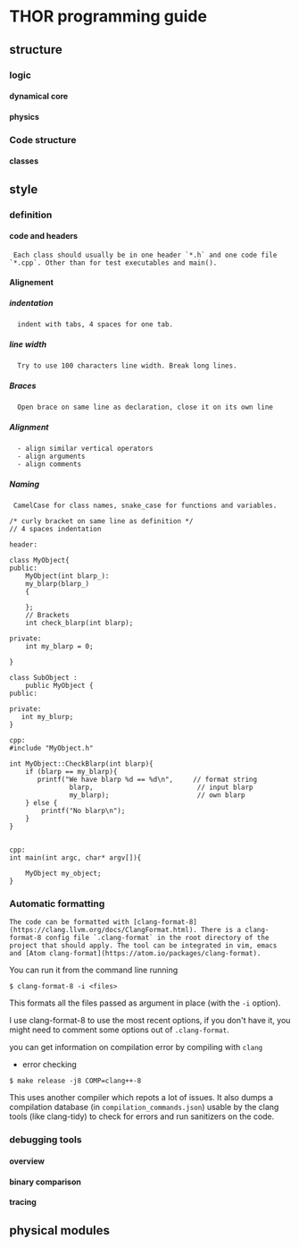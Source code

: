
# THOR programming guide

## structure
### logic
#### dynamical core
#### physics
### Code structure
#### classes

## style
### definition
#### code and headers
     Each class should usually be in one header `*.h` and one code file `*.cpp`. Other than for test executables and main().
#### Alignement
##### indentation
      indent with tabs, 4 spaces for one tab.
##### line width
      Try to use 100 characters line width. Break long lines.
##### Braces 
      Open brace on same line as declaration, close it on its own line
##### Alignment
      - align similar vertical operators
      - align arguments
      - align comments
##### Naming
     CamelCase for class names, snake_case for functions and variables.
     

```
/* curly bracket on same line as definition */
// 4 spaces indentation

header: 

class MyObject{  
public: 
    MyObject(int blarp_):
    my_blarp(blarp_) 
    {

    };
    // Brackets
    int check_blarp(int blarp);

private:
    int my_blarp = 0;
    
}

class SubObject : 
    public MyObject {
public:

private: 
   int my_blurp;
}

cpp:
#include "MyObject.h"

int MyObject::CheckBlarp(int blarp){
    if (blarp == my_blarp){
       printf("We have blarp %d == %d\n",     // format string
               blarp,                          // input blarp
               my_blarp);                      // own blarp
    } else {
        printf("No blarp\n");
    } 
}


cpp:
int main(int argc, char* argv[]){

    MyObject my_object;
}

```

### Automatic formatting
    The code can be formatted with [clang-format-8](https://clang.llvm.org/docs/ClangFormat.html). There is a clang-format-8 config file `.clang-format` in the root directory of the project that should apply. The tool can be integrated in vim, emacs and [Atom clang-format](https://atom.io/packages/clang-format).

You can run it from the command line running 

```
$ clang-format-8 -i <files>
```

This formats all the files passed as argument in place (with the `-i` option).

I use clang-format-8 to use the most recent options, if you don't have it, you might need to comment some options out of `.clang-format`.


you can get information on compilation error by compiling with `clang`
* error checking
```
$ make release -j8 COMP=clang++-8
```

This uses another compiler which repots a lot of issues. It also dumps a compilation database 
(in `compilation_commands.json`) usable by the clang tools (like clang-tidy) to check for errors 
and run sanitizers on the code.

### debugging tools
#### overview

#### binary comparison

#### tracing

## physical modules

